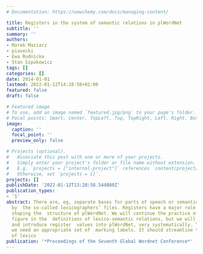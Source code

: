 ```yaml
---
# Documentation: https://wowchemy.com/docs/managing-content/

title: Registers in the system of semantic relations in plWordNet
subtitle: ''
summary: ''
authors:
- Marek Maziarz
- piasecki
- Ewa Rudnicka
- Stan Szpakowicz
tags: []
categories: []
date: 2014-01-01
lastmod: 2022-01-12T14:28:58+01:00
featured: false
draft: false

# Featured image
# To use, add an image named `featured.jpg/png` to your page's folder.
# Focal points: Smart, Center, TopLeft, Top, TopRight, Left, Right, BottomLeft, Bottom, BottomRight.
image:
  caption: ''
  focal_point: ''
  preview_only: false

# Projects (optional).
#   Associate this post with one or more of your projects.
#   Simply enter your project's folder or file name without extension.
#   E.g. `projects = ["internal-project"]` references `content/project/deep-learning/index.md`.
#   Otherwise, set `projects = []`.
projects: []
publishDate: '2022-01-12T13:28:58.544880Z'
publication_types:
- '1'
abstract: There are, eg, separate bases for parts of speech or semantic domains, represented
  by  the so-called lexicographers’ files. Registers have a major role to play in
  shaping the  structure of plWordNet. We will continue the practice of making registers
  figure in the  definitions of lexico-semantic relations, but we will analyse them,
  and introduce register  values into plWordNet, very systematically. To begin with,
  we need an appropriate set of  marking labels. It should streamline the description
  of lexico
publication: '*Proceedings of the Seventh Global Wordnet Conference*'
---
```


